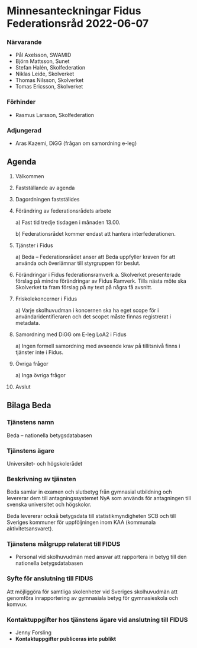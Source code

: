 # Minnesanteckningar Fidus Federationsråd 2022-06-07

### Närvarande
* Pål Axelsson, SWAMID
* Björn Mattsson, Sunet
* Stefan Halén, Skolfederation
* Niklas Leide, Skolverket
* Thomas Nilsson, Skolverket
* Tomas Ericsson, Skolverket

### Förhinder
* Rasmus Larsson, Skolfederation

### Adjungerad
* Aras Kazemi, DiGG (frågan om samordning e-leg)

## Agenda
1. Välkommen
2. Fastställande av agenda
3. Dagordningen fastställdes
4. Förändring av federationsrådets arbete

	a) Fast tid tredje tisdagen i månaden 13.00.

	b) Federationsrådet kommer endast att hantera interfederationen.

5. Tjänster i Fidus

	a) Beda – Federationsrådet anser att Beda uppfyller kraven för att använda och överlämnar till styrgruppen för beslut.

6. Förändringar i Fidus federationsramverk
a. Skolverket presenterade förslag på mindre förändringar av Fidus Ramverk. Tills nästa möte ska Skolverket ta fram förslag på ny text på några få avsnitt.

6. Friskolekoncerner i Fidus

	a) Varje skolhuvudman i koncernen ska ha eget scope för i användaridentifieraren och det scopet måste finnas registrerat i metadata.

8. Samordning med DiGG om E-leg LoA2 i Fidus

	a) Ingen formell samordning med avseende krav på tillitsnivå finns i tjänster inte i Fidus.

9. Övriga frågor

	a) Inga övriga frågor

9. Avslut


## Bilaga Beda
### Tjänstens namn
Beda – nationella betygsdatabasen

### Tjänstens ägare
Universitet- och högskolerådet

### Beskrivning av tjänsten
Beda samlar in examen och slutbetyg från gymnasial utbildning och levererar dem till antagningssystemet NyA som används för antagningen till svenska universitet och högskolor.

Beda levererar också betygsdata till statistikmyndigheten SCB och till Sveriges kommuner för uppföljningen inom KAA (kommunala aktivitetsansvaret).

### Tjänstens målgrupp relaterat till FIDUS
* Personal vid skolhuvudmän med ansvar att rapportera in betyg till den nationella betygsdatabasen

### Syfte för anslutning till FIDUS
Att möjliggöra för samtliga skolenheter vid Sveriges skolhuvudmän att genomföra inrapportering av gymnasiala betyg för gymnasieskola och komvux.

### Kontaktuppgifter hos tjänstens ägare vid anslutning till FIDUS
* Jenny Forsling
* __Kontaktuppgifter publiceras inte publikt__

